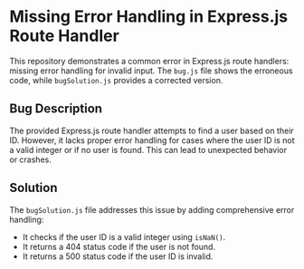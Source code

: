 # Missing Error Handling in Express.js Route Handler

This repository demonstrates a common error in Express.js route handlers: missing error handling for invalid input.  The `bug.js` file shows the erroneous code, while `bugSolution.js` provides a corrected version.

## Bug Description

The provided Express.js route handler attempts to find a user based on their ID. However, it lacks proper error handling for cases where the user ID is not a valid integer or if no user is found.  This can lead to unexpected behavior or crashes.

## Solution

The `bugSolution.js` file addresses this issue by adding comprehensive error handling:

- It checks if the user ID is a valid integer using `isNaN()`.
- It returns a 404 status code if the user is not found.
- It returns a 500 status code if the user ID is invalid.